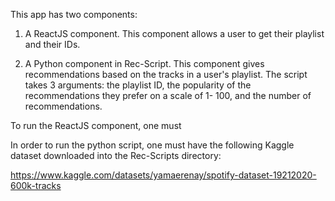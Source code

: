 This app has two components:

1. A ReactJS component. This component allows a user to get their playlist and their IDs.

2. A Python component in Rec-Script. This component gives recommendations based on the tracks in a user's playlist. The script takes 3 arguments: the playlist ID, the popularity of the recommendations they prefer on a scale of 1- 100, and the number of recommendations.

To run the ReactJS component, one must 

In order to run the python script, one must have the following Kaggle dataset downloaded into the Rec-Scripts directory:

https://www.kaggle.com/datasets/yamaerenay/spotify-dataset-19212020-600k-tracks
